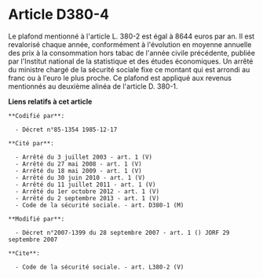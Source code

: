 # Article D380-4

Le plafond mentionné à l'article L. 380-2 est égal à 8644 euros par an. Il est revalorisé chaque année, conformément à
l'évolution en moyenne annuelle des prix à la consommation hors tabac de l'année civile précédente, publiée par l'Institut
national de la statistique et des études économiques. Un arrêté du ministre chargé de la sécurité sociale fixe ce montant qui
est arrondi au franc ou à l'euro le plus proche. Ce plafond est appliqué aux revenus mentionnés au deuxième alinéa de
l'article D. 380-1.

**Liens relatifs à cet article**

	**Codifié par**:

	  - Décret n°85-1354 1985-12-17

	**Cité par**:

	  - Arrêté du 3 juillet 2003 - art. 1 (V)
	  - Arrêté du 27 mai 2008 - art. 1 (V)
	  - Arrêté du 18 mai 2009 - art. 1 (V)
	  - Arrêté du 30 juin 2010 - art. 1 (V)
	  - Arrêté du 11 juillet 2011 - art. 1 (V)
	  - Arrêté du 1er octobre 2012 - art. 1 (V)
	  - Arrêté du 2 septembre 2013 - art. 1 (V)
	  - Code de la sécurité sociale. - art. D380-1 (M)

	**Modifié par**:

	  - Décret n°2007-1399 du 28 septembre 2007 - art. 1 () JORF 29 septembre 2007

	**Cite**:

	  - Code de la sécurité sociale. - art. L380-2 (V)
